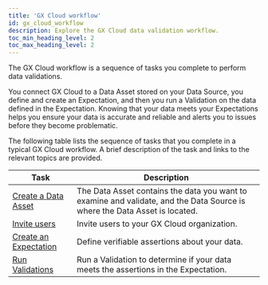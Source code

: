 ```yaml
---
title: 'GX Cloud workflow'
id: gx_cloud_workflow
description: Explore the GX Cloud data validation workflow.
toc_min_heading_level: 2
toc_max_heading_level: 2
---
```


The GX Cloud workflow is a sequence of tasks you complete to perform data validations.

You connect GX Cloud to a Data Asset stored on your Data Source, you define and create an Expectation, and then you run a Validation on the data defined in the Expectation. Knowing that your data meets your Expectations helps you ensure your data is accurate and reliable and alerts you to issues before they become problematic.

The following table lists the sequence of tasks that you complete in a typical GX Cloud workflow. A brief description of the task and links to the relevant topics are provided.

| Task                                     | Description                                                        |
|------------------------------------------|--------------------------------------------------------------------|
| [Create a Data Asset](/cloud/data_assets/manage_data_assets.md#create-a-data-asset) | The Data Asset contains the data you want to examine and validate, and the Data Source is where the Data Asset is located. | 
| [Invite users](/cloud/users/manage_users.md#invite-a-user)    | Invite users to your GX Cloud organization.                       |
| [Create an Expectation](/cloud/expectations/manage_expectations.md)    | Define verifiable assertions about your data.                       |  
| [Run Validations](/cloud/validations/manage_validations.md)                          | Run a Validation to determine if your data meets the assertions in the Expectation.                       |
